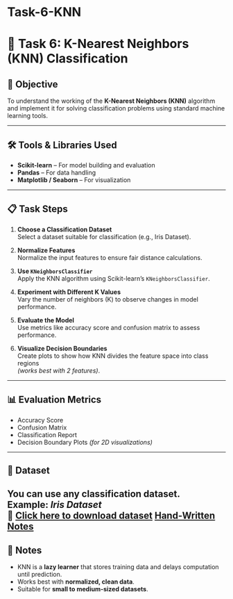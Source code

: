 # Task-6-KNN

# 🧠 Task 6: K-Nearest Neighbors (KNN) Classification

## 🎯 Objective
To understand the working of the **K-Nearest Neighbors (KNN)** algorithm and implement it for solving classification problems using standard machine learning tools.

---

## 🛠️ Tools & Libraries Used
- **Scikit-learn** – For model building and evaluation  
- **Pandas** – For data handling  
- **Matplotlib / Seaborn** – For visualization  

---

## 📋 Task Steps

1. **Choose a Classification Dataset**  
   Select a dataset suitable for classification (e.g., Iris Dataset).

2. **Normalize Features**  
   Normalize the input features to ensure fair distance calculations.

3. **Use `KNeighborsClassifier`**  
   Apply the KNN algorithm using Scikit-learn’s `KNeighborsClassifier`.

4. **Experiment with Different K Values**  
   Vary the number of neighbors (K) to observe changes in model performance.

5. **Evaluate the Model**  
   Use metrics like accuracy score and confusion matrix to assess performance.

6. **Visualize Decision Boundaries**  
   Create plots to show how KNN divides the feature space into class regions  
   *(works best with 2 features)*.

---

## 📊 Evaluation Metrics
- Accuracy Score  
- Confusion Matrix  
- Classification Report  
- Decision Boundary Plots *(for 2D visualizations)*  
 
---

## 📁 Dataset
You can use any classification dataset.  
**Example:** *Iris Dataset*  
🔗 [Click here to download dataset](https://www.kaggle.com/datasets/uciml/iris/data/Iris.cvs)
[Hand-Written Notes](file:///C:/Users/Dell/AppData/Local/Microsoft/Windows/INetCache/IE/1K86WGYW/New_Doc_06-03-2025_14.27[1].pdf)
---

## 📌 Notes
- KNN is a **lazy learner** that stores training data and delays computation until prediction.  
- Works best with **normalized, clean data**.  
- Suitable for **small to medium-sized datasets**.  
